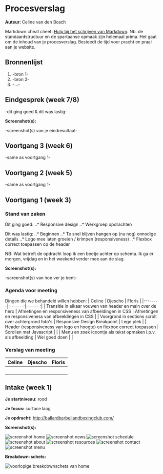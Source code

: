 # Procesverslag
**Auteur:** Celine van den Bosch

Markdown cheat cheet: [Hulp bij het schrijven van Markdown](https://github.com/adam-p/markdown-here/wiki/Markdown-Cheatsheet). Nb. de standaardstructuur en de spartaanse opmaak zijn helemaal prima. Het gaat om de inhoud van je procesverslag. Besteedt de tijd voor pracht en praal aan je website.



## Bronnenlijst
1. -bron 1-
2. -bron 2-
3. -...-



## Eindgesprek (week 7/8)

-dit ging goed & dit was lastig-

**Screenshot(s):**

-screenshot(s) van je eindresultaat-



## Voortgang 3 (week 6)

-same as voortgang 1-



## Voortgang 2 (week 5)

-same as voortgang 1-



## Voortgang 1 (week 3)

### Stand van zaken

Dit ging goed: 
..* Responsive design
..* Werkgroep opdrachten

Dit was lastig:
..* Beginnen
..* Te snel blijven hangen op (nu nog) onnodige details
..* Logo mee laten groeien / krimpen (responsiveness)
..* Flexbox correct toepassen op de header

NB: Wat betreft de opdracht loop ik een beetje achter op schema. Ik ga er morgen, vrijdag en in het weekend verder mee aan de slag.

**Screenshot(s):**

-screenshot(s) van hoe ver je bent-

### Agenda voor meeting

Dingen die we behandeld willen hebben:
| Celine | Djescho | Floris |
|--------|:-------:|-------:|
| Transitie in elkaar vouwen van header en main over de hero | Afmetingen en responsiveness van afbeeldingen in CSS | Afmetingen en responsiveness van afbeeldingen in CSS |
| Voorgrond in sections scrolt over achtergrond foto's | Responsive Design Breakpoint | Lege plek |
| Header (responsiveness van logo en hoogte) en flexbox correct toepassen | Scrollen met Javascript | |
| Menu en zoek icoontje als tekst opmaken i.p.v. als afbeelding | Wel goed doen | |


### Verslag van meeting

| Celine | Djescho | Floris |
|--------|:-------:|-------:|
| | | | 
| | | |
| | | |
| | | |



## Intake (week 1)

**Je startniveau:** rood

**Je focus:** surface laag

**Je opdracht:** <http://ballardbarbellandboxingclub.com/>

**Screenshot(s):**

![screenshot home](images/bbbcHome.JPG)
![screenshot news](images/bbbcNews.JPG)
![screenshot schedule](images/bbbcSchedule.JPG)
![screenshot about](images/bbbcAbout.JPG)
![screenshot resources](images/bbbcResources.JPG)
![screenshot contact](images/bbbcContact.JPG)
![screenshot menu](images/bbbcMenu.JPG)


**Breakdown-schets:**

![voorlopige breakdownschets van home](images/breakdownSchetsHomepageBBBC.svg)
